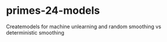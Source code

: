 # primes-24-models
Createmodels for machine unlearning and random smoothing vs deterministic smoothing
